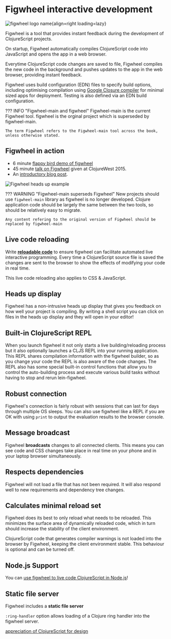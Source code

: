 # Figwheel interactive development

![figwheel logo name](https://raw.githubusercontent.com/practicalli/graphic-design/live/logos/practicalli-figwheel-logo-name.svg){align=right loading=lazy}

Figwheel is a tool that provides instant feedback during the development of ClojureScript projects.

On startup, Figwheel automatically compiles ClojureScript code into JavaScript and opens the app in a web browser.

Everytime ClojureScript code changes are saved to file, Figwheel compiles the new code in the background and pushes updates to the app in the web browser, providing instant feedback.

Figwheel uses build configuration (EDN) files to specify build options, including optimising compilation using [Google Closure compiler](google-clojure/) for minimal sized apps for deployment.  Testing is also defined via an EDN build configuration. 


??? INFO "Figwheel-main and figwheel"
    Figwheel-main is the current Figwheel tool.  figwheel is the orginal project which is superseded by figwheel-main.

    The term Figwheel refers to the Figwheel-main tool across the book, unless otherwise stated. 


## Figwheel in action

* 6 minute [flappy bird demo of figwheel](https://www.youtube.com/watch?v=KZjFVdU8VLI)
* 45 minute [talk on Figwheel](https://www.youtube.com/watch?v=j-kj2qwJa_E) given at ClojureWest 2015.
* An [introductory blog post](http://rigsomelight.com/2014/05/01/interactive-programming-flappy-bird-clojurescript.html).


![Figwheel heads up example](https://s3.amazonaws.com/bhauman-blog-images/figwheel_image.png)


??? WARNING "Figwheel-main superseds Figwheel"
    New projects should use `figwheel-main` library as figwheel is no longer developed.  Clojure application code should be largely the same between the two tools, so should be relatively easy to migrate.

    Any content refering to the original version of Figwheel should be replaced by figwheel-main


## Live code reloading

Write [**reloadable code**](https://github.com/bhauman/lein-figwheel#writing-reloadable-code) to ensure figwheel can facilitate automated live interactive programming. Every time a ClojureScript source file is saved the changes are sent to the browser to show the effects of modifying your code in real time.

This live code reloading also applies to CSS & JavaScript.


## Heads up display

Figwheel has a non-intrusive heads up display that gives you feedback on how well your project is compiling. By writing a shell script you can click on files in the heads up display and they will open in your editor!


## Built-in ClojureScript REPL

When you launch figwheel it not only starts a live building/reloading process but it also optionally launches a CLJS REPL into your running application. This REPL shares compilation information with the figwheel builder, so as you change your code the REPL is also aware of the code changes. The REPL also has some special built-in control functions that allow you to control the auto-building process and execute various build tasks without having to stop and rerun lein-figwheel.


## Robust connection

Figwheel's connection is fairly robust with sessions that can last for days through multiple OS sleeps. You can also use figwheel like a REPL if you are OK with using `print` to output the evaluation results to the browser console.


## Message broadcast

Figwheel **broadcasts** changes to all connected clients. This means you can see code and CSS changes take place in real time on your phone and in your laptop browser simultaneously.


## Respects dependencies

Figwheel will not load a file that has not been required. It will also respond well to new requirements and dependency tree changes.


## Calculates minimal reload set

Figwheel does its best to only reload what needs to be reloaded. This minimizes the surface area of dynamically reloaded code, which in turn should increase the stability of the client environment.

ClojureScript code that generates compiler warnings is not loaded into the browser by Figwheel, keeping the client environment stable. This behaviour is optional and can be turned off.


## Node.js Support

You can [use figwheel to live code ClojureScript in Node.js](https://github.com/bhauman/lein-figwheel/wiki/Node.js-development-with-figwheel)!


## Static file server

Figwheel includes a **static file server**

`:ring-handler` option allows loading of a Clojure ring handler into the figwheel server.


[appreciation of ClojureScript for design](https://precursorapp.com/blog/clojure-is-a-product-design-tool)
